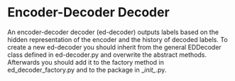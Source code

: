 # Encoder-Decoder Decoder

An encoder-decoder decoder (ed-decoder) outputs labels based on the hidden
representation of the encoder and the history of decoded labels. To create a new
ed-decoder you should inherit from the general EDDecoder class defined in
ed-decoder.py and overwrite the abstract methods.
Afterwards you should add it to the factory method in ed_decoder_factory.py and
to the package in \__init\__.py.

